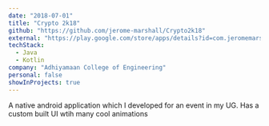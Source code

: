 ```yaml
---
date: "2018-07-01"
title: "Crypto 2k18"
github: "https://github.com/jerome-marshall/Crypto2k18"
external: "https://play.google.com/store/apps/details?id=com.jeromemarshall.crypto2k18"
techStack:
  - Java
  - Kotlin
company: "Adhiyamaan College of Engineering"
personal: false
showInProjects: true
---
```


A native android application which I developed for an event in my UG. Has a custom built UI wtih many cool animations
